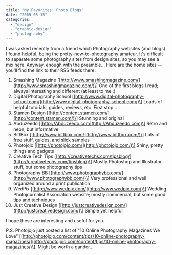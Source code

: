 ```yaml
---
title: "My Favorites: Photo Blogs"
date: "2009-05-15"
categories: 
  - "design"
  - "graphic-design"
  - "photography"
---
```


I was asked recently from a friend which Photography websites (and blogs) I found helpful, being the pretty-new-to-photography amateur. It's difficult to separate some photography sites from design sites, so you may see a mix here. Anyway, enough with the preamble... Here are the home sites -- you'll find the link to their RSS feeds there:

1. Smashing Magazine \[[http://www.smashingmagazine.com/](http://www.smashingmagazine.com/)\] One of the first blogs I read; always interesting and different (at least to me :)
2. Digital Photography School \[[http://www.digital-photography-school.com/](http://www.digital-photography-school.com/)\] Loads of helpful tutorials, guides, reviews, etc. First stop...
3. Stamen Design \[[http://content.stamen.com/](http://content.stamen.com/)\] Stunning and original
4. Abduzeedo \[[http://Abduzeedo.com](http://Abduzeedo.com)\] Retro and neon, but informative
5. BittBox \[[http://www.bittbox.com/](http://www.bittbox.com/)\] Lots of free stuff, guides, and slick samples
6. Photojojo \[[http://photojojo.com/](http://photojojo.com/)\] Shiny, pretty things and gadgets
7. Creative Tech Tips \[[http://creativetechs.com/tipsblog/](http://creativetechs.com/tipsblog/)\] Mostly Photoshop and Illustrator stuff, but some photography tips
8. Photography BB \[[http://www.photographybb.com/](http://www.photographybb.com/)\] Very professional and well organized around a print publication
9. WedPix \[[http://www.wedpix.com/](http://www.wedpix.com/)\] Wedding Photojournalist Association website; mostly commercial, but some good tips and techniques
10. Just Creative Design \[[http://justcreativedesign.com/](http://justcreativedesign.com/)\] Simple yet helpful

I hope these are interesting and useful for you.

P.S. Photojojo just posted a list of "10 Online Photography Magazines We Love" \[[http://photojojo.com/content/tips/10-online-photography-magazines/](http://photojojo.com/content/tips/10-online-photography-magazines/)\]. Might be worth a gander...
